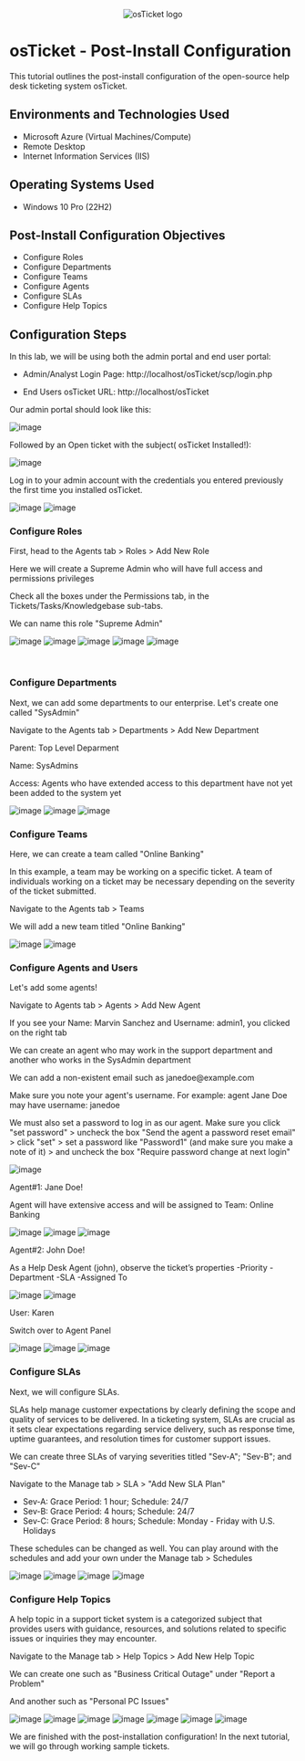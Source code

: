 <p align="center">
<img src="https://i.imgur.com/Clzj7Xs.png" alt="osTicket logo"/>
</p>

<h1>osTicket - Post-Install Configuration</h1>
This tutorial outlines the post-install configuration of the open-source help desk ticketing system osTicket.<br />

<h2>Environments and Technologies Used</h2>

- Microsoft Azure (Virtual Machines/Compute)
- Remote Desktop
- Internet Information Services (IIS)

<h2>Operating Systems Used </h2>

- Windows 10 Pro (22H2)

<h2>Post-Install Configuration Objectives</h2>

- Configure Roles
- Configure Departments
- Configure Teams
- Configure Agents
- Configure SLAs
- Configure Help Topics

<h2>Configuration Steps</h2>
<p>
In this lab, we will be using both the admin portal and end user portal:</p>

- Admin/Analyst Login Page:
http://localhost/osTicket/scp/login.php 

- End Users osTicket URL:
http://localhost/osTicket 

Our admin portal should look like this:

![image](https://github.com/user-attachments/assets/4a56dd1f-ae93-4a81-a368-cdabf979e338)

Followed by an Open ticket with the subject( osTicket Installed!):

![image](https://github.com/user-attachments/assets/a906de3a-fc7c-4ea3-be62-f76a1df7eb20)

<p>Log in to your admin account with the credentials you entered previously the first time you installed osTicket.</p>

![image](https://github.com/user-attachments/assets/d92102cc-6eb1-4748-9647-52b3039df655)
![image](https://github.com/user-attachments/assets/0e762d13-48a4-46be-95ba-47e8d12b0d27)







<h3>Configure Roles</h3>
<p>First, head to the Agents tab > Roles > Add New Role</p>
<p>Here we will create a Supreme Admin who will have full access and permissions privileges</p>
<p>Check all the boxes under the Permissions tab, in the Tickets/Tasks/Knowledgebase sub-tabs.</p>
We can name this role "Supreme Admin"

![image](https://github.com/user-attachments/assets/c31ea18f-7019-452c-bc4d-bdc1eb1d102f)
![image](https://github.com/user-attachments/assets/ae921faa-e918-49c8-a551-e3f690d392a6)
![image](https://github.com/user-attachments/assets/3d0dcca9-d007-48e9-81a2-865b5e780d2e)
![image](https://github.com/user-attachments/assets/3614b95f-f867-4757-b2f0-01f910e2a4d8)
![image](https://github.com/user-attachments/assets/f0aa3547-7283-48e1-8847-3454d5cc9346)





<br />
<h3>Configure Departments</h3>
<p>Next, we can add some departments to our enterprise. Let's create one called "SysAdmin"</p>
<p>Navigate to the Agents tab > Departments > Add New Department</p>
<p>Parent: Top Level Deparment</p>
<p>Name: SysAdmins</p>
<p>Access: Agents who have extended access to this department have not yet been added to the system yet</p>


![image](https://github.com/user-attachments/assets/19641b1b-e7ab-4e91-9f90-8bb3887f14cd)
![image](https://github.com/user-attachments/assets/6f8a6c0d-6c1c-4b14-bcf9-c152389f34e7)
![image](https://github.com/user-attachments/assets/0031e072-3ab4-4941-af4d-e123f9ce0783)





<h3>Configure Teams</h3>
<p>Here, we can create a team called "Online Banking"</p>
<p>In this example, a team may be working on a specific ticket. A team of individuals working on a ticket may be necessary depending on the severity of the ticket submitted.</p>
<p>Navigate to the Agents tab > Teams </p>
<p>We will add a new team titled "Online Banking"</p>

![image](https://github.com/user-attachments/assets/5cffa9d6-1a1c-4914-bd2a-b5662cb29972)
![image](https://github.com/user-attachments/assets/9a9e270e-f8d4-4773-ad30-6a8eeb1d89b2)




<h3>Configure Agents and Users</h3>
<p>Let's add some agents!</p>
<p>Navigate to Agents tab > Agents > Add New Agent</p>
<p>If you see your Name: Marvin Sanchez and Username: admin1, you clicked on the right tab</p>
<p>We can create an agent who may work in the support department and another who works in the SysAdmin department</p>
<p>We can add a non-existent email such as janedoe@example.com</p>
<p>Make sure you note your agent's username. For example: agent Jane Doe may have username: janedoe</p>
<p>We must also set a password to log in as our agent. Make sure you click "set password" > uncheck the box "Send the agent a password reset email" > click "set" >  set a password like "Password1" (and make sure you make a note of it) > and uncheck the box "Require password change at next login"</p>

![image](https://github.com/user-attachments/assets/1d17df9e-bf3c-4a89-9bde-cb01056afb02)


<p>Agent#1: Jane Doe!</p>
<p>Agent will have extensive access and will be assigned to Team: Online Banking </p>

![image](https://github.com/user-attachments/assets/b17bb913-1e2d-4a3b-bae2-773f3fa998f7)
![image](https://github.com/user-attachments/assets/2d911e53-c028-408c-980c-d519f6a8e6e2)
![image](https://github.com/user-attachments/assets/6948c666-ee9e-40f6-a81e-37d87dfbf779)

<p> Agent#2: John Doe!</p>
As a Help Desk Agent (john), observe the ticket’s properties
-Priority
-Department
-SLA
-Assigned To


![image](https://github.com/user-attachments/assets/d960d4c4-f918-4cff-9472-7e5cf0f806cc)
![image](https://github.com/user-attachments/assets/7111799e-d2ea-4b99-8929-96547e323236)


<p> User: Karen</p>
<p> Switch over to Agent Panel</p>

![image](https://github.com/user-attachments/assets/a57b7f98-754e-4b48-9176-fff42425e20d)
![image](https://github.com/user-attachments/assets/c0ab0547-6d2c-4715-bda6-8554d1b35152)
![image](https://github.com/user-attachments/assets/c059c9dd-d6fc-4e70-a1a0-f9704ff62849)








<h3>Configure SLAs</h3>
<p>Next, we will configure SLAs.</p>
<p>SLAs help manage customer expectations by clearly defining the scope and quality of services to be delivered. In a ticketing system, SLAs are crucial as it sets clear expectations regarding service delivery, such as response time, uptime guarantees, and resolution times for customer support issues.</p>
<p></p>We can create three SLAs of varying severities titled "Sev-A"; "Sev-B"; and "Sev-C"</p>
<p>Navigate to the Manage tab > SLA > "Add New SLA Plan"</p>

- Sev-A: Grace Period: 1 hour; Schedule: 24/7
- Sev-B: Grace Period: 4 hours; Schedule: 24/7
- Sev-C: Grace Period: 8 hours; Schedule: Monday - Friday with U.S. Holidays

<p>These schedules can be changed as well. You can play around with the schedules and add your own under the Manage tab > Schedules</p>

![image](https://github.com/user-attachments/assets/4ef34d2c-88c8-4df7-b066-11aed535ffb5)
![image](https://github.com/user-attachments/assets/14b6bc04-6a86-4955-8a53-ae84c16507d2)
![image](https://github.com/user-attachments/assets/fdc5421f-f51a-400b-b1e3-7fde8cfc67a9)
![image](https://github.com/user-attachments/assets/5e334741-2b24-40f0-bc44-18a08665f76a)



<h3>Configure Help Topics</h3>
<p>A help topic in a support ticket system is a categorized subject that provides users with guidance, resources, and solutions related to specific issues or inquiries they may encounter.</p>
<p>Navigate to the Manage tab > Help Topics > Add New Help Topic</p>
<p>We can create one such as "Business Critical Outage" under "Report a Problem"</p>
And another such as "Personal PC Issues"

![image](https://github.com/user-attachments/assets/ae2890a7-f669-4a54-8144-f96c2a495c7a)
![image](https://github.com/user-attachments/assets/054d15c3-2147-4305-a0e2-85b113b0d3a0)
![image](https://github.com/user-attachments/assets/dd0e16c5-49cc-4e60-a05b-244d742ca6ed)
![image](https://github.com/user-attachments/assets/0d2453a8-80df-478e-ac47-6423ccebaed5)
![image](https://github.com/user-attachments/assets/546835d1-b3bf-4b34-b4a4-3e0080dfb990)
![image](https://github.com/user-attachments/assets/2c4129a2-be65-41e6-aab3-777df0efa3b7)
![image](https://github.com/user-attachments/assets/4a8fb6c4-015c-468b-8756-f6a7004cb755)






<p>We are finished with the post-installation configuration! In the next tutorial, we will go through working sample tickets.</p>

